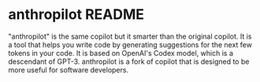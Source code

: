 # anthropilot README

"anthropilot" is the same copilot but it smarter than the original copilot. It is a tool that helps you write code by generating suggestions for the next few tokens in your code. It is based on OpenAI's Codex model, which is a descendant of GPT-3. anthropilot is a fork of copilot that is designed to be more useful for software developers.